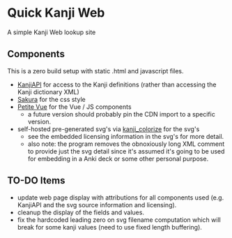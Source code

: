 # Quick Kanji Web
A simple Kanji Web lookup site

## Components
This is a zero build setup with static .html and javascript files.

* [KanjiAPI](https://github.com/onlyskin/kanjiapi.dev) for access to the Kanji definitions (rather than accessing the Kanji dictionary XML)
* [Sakura](https://github.com/oxalorg/sakura) for the css style
* [Petite Vue](https://github.com/vuejs/petite-vue) for the Vue / JS components
  * a future version should probably pin the CDN import to a specific version.
* self-hosted pre-generated svg's via [kanji_colorize](https://github.com/cayennes/kanji-colorize) for the svg's
  * see the embedded licensing information in the svg's for more detail.
  * also note: the program removes the obnoxiously long XML comment to provide just the svg detail since it's assumed it's going to be used for embedding in a Anki deck or some other personal purpose.

## TO-DO Items

* update web page display with attributions for all components used (e.g. KanjiAPI and the svg source information and licensing).
* cleanup the display of the fields and values.
* fix the hardcoded leading zero on svg filename computation which will break for some kanji values (need to use fixed length buffering).
